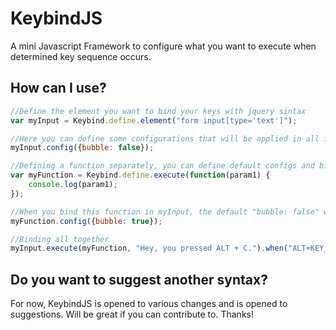 KeybindJS
=========

A mini Javascript Framework to configure what you want to execute when determined key sequence occurs. 


## How can I use?

```javascript
//Define the element you want to bind your keys with jquery sintax
var myInput = Keybind.define.element("form input[type='text']");

//Here you can define some configurations that will be applied in all functions binded in myInput
myInput.config({bubble: false});

//Defining a function separately, you can define default configs and bind it to various elements
var myFunction = Keybind.define.execute(function(param1) {
	console.log(param1);
});

//When you bind this function in myInput, the default "bubble: false" will be overwritten for this function
myFunction.config({bubble: true});

//Binding all together
myInput.execute(myFunction, "Hey, you pressed ALT + C.").when("ALT+KEY_C");

```

## Do you want to suggest another syntax?

For now, KeybindJS is opened to various changes and is opened to suggestions.
Will be great if you can contribute to. Thanks!